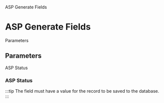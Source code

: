 
ASP Generate Fields
# ASP Generate Fields



Parameters
## Parameters


ASP Status
### ASP Status


:::tip
The field must have a value for the record to be saved to the database.
:::